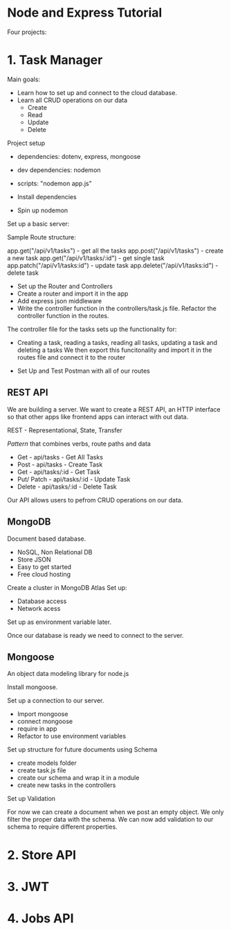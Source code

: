 # Node and Express Tutorial

Four projects:

# 1. Task Manager

Main goals:

- Learn how to set up and connect to the cloud database.
- Learn all CRUD operations on our data
  - Create
  - Read
  - Update
  - Delete

Project setup

- dependencies: dotenv, express, mongoose
- dev dependencies: nodemon
- scripts: "nodemon app.js"

- Install dependencies
- Spin up nodemon

Set up a basic server:

Sample Route structure:

app.get("/api/v1/tasks") - get all the tasks
app.post("/api/v1/tasks") - create a new task
app.get("/api/v1/tasks/:id") - get single task
app.patch("/api/v1/tasks:id") - update task
app.delete("/api/v1/tasks:id") - delete task

- Set up the Router and Controllers
- Create a router and import it in the app
- Add express json middleware
- Write the controller function in the controllers/task.js file.
  Refactor the controller function in the routes.

The controller file for the tasks sets up the functionality for:

- Creating a task, reading a tasks, reading all tasks, updating a task and deleting a tasks
  We then export this funcitonality and import it in the routes file and connect it to the router

- Set Up and Test Postman with all of our routes

## REST API

We are building a server. We want to create a REST API, an HTTP interface so that other apps
like frontend apps can interact with out data.

REST - Representational, State, Transfer

_Pattern_ that combines verbs, route paths and data

- Get - api/tasks - Get All Tasks
- Post - api/tasks - Create Task
- Get - api/tasks/:id - Get Task
- Put/ Patch - api/tasks/:id - Update Task
- Delete - api/tasks/:id - Delete Task

Our API allows users to pefrom CRUD operations on our data.

## MongoDB

Document based database.

- NoSQL, Non Relational DB
- Store JSON
- Easy to get started
- Free cloud hosting

Create a cluster in MongoDB Atlas
Set up:

- Database access
- Network acess

Set up as environment variable later.

Once our database is ready we need to connect to the server.

## Mongoose

An object data modeling library for node.js

Install mongoose.

Set up a connection to our server.

- Import mongoose
- connect mongoose
- require in app
- Refactor to use environment variables

Set up structure for future documents using Schema

- create models folder
- create task.js file
- create our schema and wrap it in a module
- create new tasks in the controllers

Set up Validation

For now we can create a document when we post an empty object. We only filter the proper data with the schema.
We can now add validation to our schema to require different properties.

# 2. Store API

# 3. JWT

# 4. Jobs API
